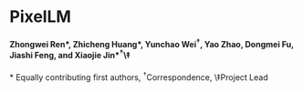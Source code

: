 # PixelLM
#### Zhongwei Ren\*, Zhicheng Huang\*, Yunchao Wei<sup>&dagger;</sup>, Yao Zhao, Dongmei Fu, Jiashi Feng, and Xiaojie Jin\*<sup>&dagger;</sup>\‡
\* Equally contributing first authors, <sup>&dagger;</sup>Correspondence, \‡Project Lead
